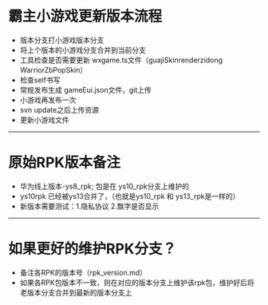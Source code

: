 # 霸主小游戏更新版本流程
- 版本分支打小游戏版本分支
- 将上个版本的小游戏分支合并到当前分支
- 工具检查是否需要更新 wxgame.ts文件（guajiSkinrenderzidong WarriorZbPopSkin）
- 检查self书写
- 常规发布生成 gameEui.json文件，git上传
- 小游戏再发布一次
- svn update之后上传资源
- 更新小游戏文件

--------
# 原始RPK版本备注
- 华为线上版本-ys8_rpk; 包是在 ys10_rpk分支上维护的
- ys10rpk 已经被ys13合并了，（也就是ys10_rpk 和 ys13_rpk是一样的）
- 新版本需要测试：1.隐私协议 2.飘字是否显示

--------
# 如果更好的维护RPK分支？
- 备注各RPK的版本号（rpk_version.md）
- 如果各RPK包版本不一致，则在对应的版本分支上维护该rpk包，维护好后将老版本分支合并到最新的版本分支上
